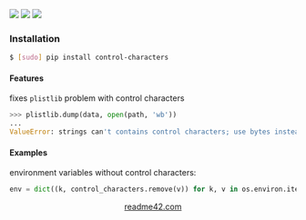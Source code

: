 <!--
https://readme42.com
-->


[![](https://img.shields.io/pypi/v/control-characters.svg?maxAge=3600)](https://pypi.org/project/control-characters/)
[![](https://img.shields.io/badge/License-Unlicense-blue.svg?longCache=True)](https://unlicense.org/)
[![](https://github.com/andrewp-as-is/control-characters.py/workflows/tests42/badge.svg)](https://github.com/andrewp-as-is/control-characters.py/actions)

### Installation
```bash
$ [sudo] pip install control-characters
```

#### Features
fixes `plistlib`  problem with control characters
```python
>>> plistlib.dump(data, open(path, 'wb'))
...
ValueError: strings can't contains control characters; use bytes instead
```

#### Examples
environment variables without control characters:
```python
env = dict((k, control_characters.remove(v)) for k, v in os.environ.items())
```

<p align="center">
    <a href="https://readme42.com/">readme42.com</a>
</p>
